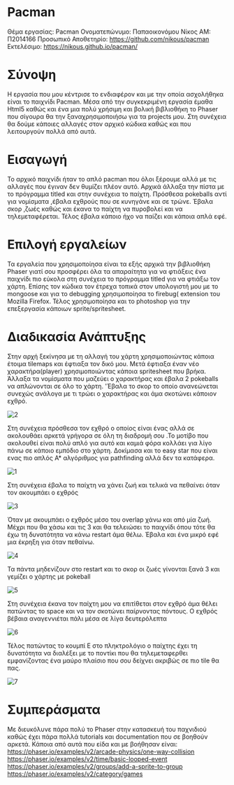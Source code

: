 # Pacman
Θέμα εργασίας: Pacman 
Ονοματεπώνυμο: Παπαοικονόμου Νίκος
ΑΜ: Π2014166
Προσωπικό Αποθετηρίο: https://github.com/nikous/pacman
Εκτελέσιμο: https://nikous.github.io/pacman/  

# Σύνοψη
Η εργασία που μου κέντρισε το ενδιαφέρον και με την οποία ασχολήθηκα είναι το παιχνίδι Pacman. Μέσα από την συγκεκριμένη εργασία έμαθα Html5 καθώς και ένα μια πολύ χρήσιμη και βολική βιβλιοθήκη το Phaser που σίγουρα θα την ξαναχρησιμοποιήσω για τα projects μου. Στη συνέχεια θα δούμε κάποιες αλλαγές στον αρχικό κώδικα καθώς και που λειτουργούν πολλά από αυτά.

# Εισαγωγή 
Το αρχικό παιχνίδι ήταν το απλό pacman που όλοι ξέρουμε αλλά με τις αλλαγές που έγιναν δεν θυμίζει πλέον αυτό. Αρχικά άλλαξα την πίστα με το πρόγραμμα titled  και στην συνέχεια το παίχτη. Πρόσθεσα pokeballs αντί για νομίσματα ,έβαλα εχθρούς που σε κυνηγάνε και σε τρώνε. Έβαλα σκορ ,ζωές καθώς και έκανα το παίχτη να πυροβολεί και να τηλεμεταφέρεται. Τέλος έβαλα κάποιο ήχο να παίζει και κάποια απλά εφέ. 

# Επιλογή εργαλείων
Τα εργαλεία που χρησιμοποίησα είναι τα εξής αρχικά την βιβλιοθήκη Phaser γιατί σου προσφέρει όλα τα απαραίτητα για να φτιάξεις ένα παιχνίδι πιο εύκολα στη συνέχεια το πρόγραμμα titled για να φτιάξω τον χάρτη. Επίσης τον κώδικα τον έτρεχα τοπικά στον υπολογιστή μου με το mongoose και για το debugging χρησιμοποίησα το firebug( extension του Mozilla Firefox. Τέλος χρησιμοποίησα και το photoshop για την επεξεργασία κάποιων sprite/spritesheet.

# Διαδικασία Ανάπτυξης 
Στην αρχή ξεκίνησα με τη αλλαγή του χάρτη χρησιμοποιώντας κάποια έτοιμα tilemaps και έφτιαξα τον δικό μου. Μετά έφτιαξα έναν νέο χαρακτήρα(player) χρησιμοποιώντας κάποια spritesheet που βρήκα. Άλλαξα τα νομίσματα που μαζεύει ο χαρακτήρας και έβαλα 2 pokeballs να απλώνονται σε όλο το χάρτη. 'Έβαλα το σκορ το οποίο ανανεώνεται συνεχώς ανάλογα με τι τρώει ο χαρακτήρας και άμα σκοτώνει κάποιον εχθρό. 

![2](https://cloud.githubusercontent.com/assets/12613497/26833560/7c3ebef4-4adb-11e7-9267-96a825766245.png)

Στη συνέχεια πρόσθεσα τον εχθρό ο οποίος είναι ένας αλλά σε ακολουθάει αρκετά γρήγορα σε όλη τη διαδρομή σου .Το μοτίβο που ακολουθεί είναι πολύ απλό για αυτό και καμιά φόρα κολλάει για λίγο πάνω σε κάποιο εμπόδιο στο χάρτη. Δοκίμασα και το easy star που  είναι ενας πιο απλός Α* αλγόριθμος για pathfinding αλλά δεν τα κατάφερα. 
 
 ![1](https://cloud.githubusercontent.com/assets/12613497/26833599/963fbede-4adb-11e7-9aa4-47b606474b35.png)
 
 Στη συνέχεια έβαλα το παίχτη να χάνει ζωή και τελικά να πεθαίνει όταν τον ακουμπάει ο εχθρός
 
 ![3](https://cloud.githubusercontent.com/assets/12613497/26833604/9c6e7d2c-4adb-11e7-8036-9d9bdfb86beb.png)
 
 Όταν με ακουμπάει ο εχθρός μέσο του overlap χάνω και από μία ζωή. Μέχρι που θα χάσω και τις 3 και θα τελειώσει το παιχνίδι όπου τότε θα έχω τη δυνατότητα να κάνω restart άμα θέλω. Έβαλα και ένα μικρό εφέ μια έκρηξη για όταν πεθαίνω.
 
 ![4](https://cloud.githubusercontent.com/assets/12613497/26833628/b1d34558-4adb-11e7-83b7-b459e4e786c5.png)
 
 Τα πάντα μηδενίζουν στο restart και το σκορ οι ζωές γίνονται ξανά 3 και γεμίζει ο χάρτης με pokeball
  
![5](https://cloud.githubusercontent.com/assets/12613497/26833639/ba7199b2-4adb-11e7-940d-78b3afa549e7.png)

Στη συνέχεια έκανα τον παίχτη μου να επιτίθεται στον εχθρό άμα θέλει πατώντας το space και να τον σκοτώνει παίρνοντας πόντους. Ο εχθρός βέβαια αναγεννιέται πάλι μέσα σε λίγα δευτερόλεπτα

![6](https://cloud.githubusercontent.com/assets/12613497/26833662/c786fc50-4adb-11e7-8fc0-162b106ba01c.png)

Τέλος πατώντας το κουμπί Ε στο πληκτρολόγιο ο παίχτης έχει τη δυνατότητα να διαλέξει με το ποντίκι που θα τηλεμεταφερθει εμφανίζοντας ένα μαύρο πλαίσιο που σου δείχνει ακριβώς σε πιο tile θα πας.

![7](https://cloud.githubusercontent.com/assets/12613497/26833665/c8f8c56e-4adb-11e7-8569-7441c810618f.png)


# Συμπεράσματα
Με διευκόλυνε πάρα πολύ το Phaser στην κατασκευή του παχνιδιού καθώς έχει πάρα πολλά tutorials και documentation που σε βοηθούν αρκετά. Κάποια από αυτά που είδα και με βοήθησαν είναι: 
https://phaser.io/examples/v2/arcade-physics/one-way-collision 
https://phaser.io/examples/v2/time/basic-looped-event 
https://phaser.io/examples/v2/groups/add-a-sprite-to-group 
https://phaser.io/examples/v2/category/games
